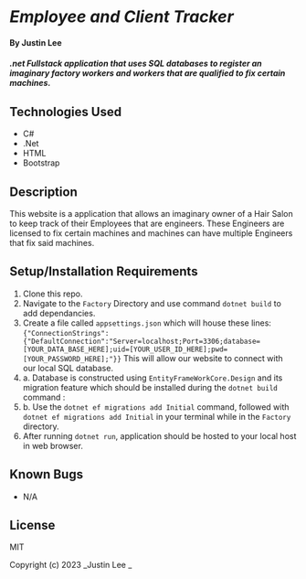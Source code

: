 # _Employee and Client Tracker_

#### By Justin Lee

#### _.net Fullstack application that uses SQL databases to register an imaginary factory workers and workers that are qualified to fix certain machines._
## Technologies Used

* C#
* .Net
* HTML
* Bootstrap

## Description

This website is a application that allows an imaginary owner of a Hair Salon to keep track of their Employees that are engineers. These Engineers are licensed to fix certain machines and machines can have multiple Engineers that fix said machines.


## Setup/Installation Requirements

1. Clone this repo.
2. Navigate to the ``Factory`` Directory and use command ``dotnet build`` to add dependancies. 
3. Create a file called ``appsettings.json`` which will house these lines: 
``{"ConnectionStrings": {"DefaultConnection":"Server=localhost;Port=3306;database=[YOUR_DATA_BASE_HERE];uid=[YOUR_USER_ID_HERE];pwd=[YOUR_PASSWORD_HERE];"}}`` This will allow our website to connect with our local SQL database.
4. a. Database is constructed using ``EntityFrameWorkCore.Design`` and its migration feature which should be installed during the ``dotnet build`` command : 
5. b. Use the ``dotnet ef migrations add Initial`` command, followed with ``dotnet ef migrations add Initial`` in your terminal while in the ``Factory`` directory.
6. After running ``dotnet run``, application should be hosted to your local host in web browser.


## Known Bugs

* N/A

## License

MIT

Copyright (c) 2023 _Justin Lee _
